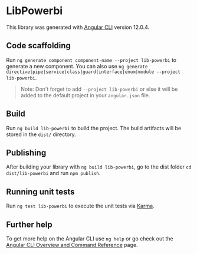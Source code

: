 # LibPowerbi

This library was generated with [Angular CLI](https://github.com/angular/angular-cli) version 12.0.4.

## Code scaffolding

Run `ng generate component component-name --project lib-powerbi` to generate a new component. You can also use `ng generate directive|pipe|service|class|guard|interface|enum|module --project lib-powerbi`.
> Note: Don't forget to add `--project lib-powerbi` or else it will be added to the default project in your `angular.json` file. 

## Build

Run `ng build lib-powerbi` to build the project. The build artifacts will be stored in the `dist/` directory.

## Publishing

After building your library with `ng build lib-powerbi`, go to the dist folder `cd dist/lib-powerbi` and run `npm publish`.

## Running unit tests

Run `ng test lib-powerbi` to execute the unit tests via [Karma](https://karma-runner.github.io).

## Further help

To get more help on the Angular CLI use `ng help` or go check out the [Angular CLI Overview and Command Reference](https://angular.io/cli) page.
